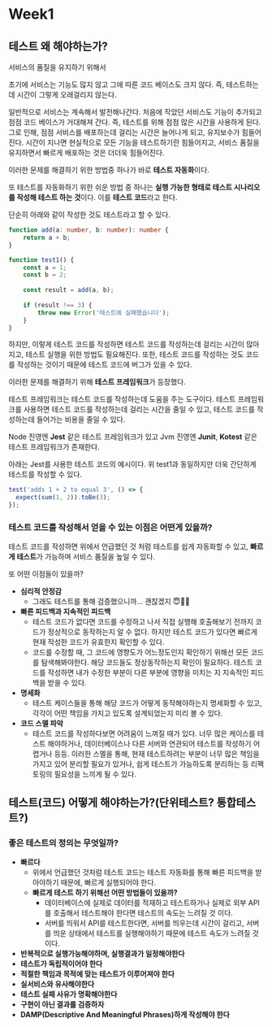 # Week1

## 테스트 왜 해야하는가?

서비스의 품질을 유지하기 위해서

초기에 서비스는 기능도 많지 않고 그에 따른 코드 베이스도 크지 않다. 즉, 테스트하는데 시간이 그렇게 오래걸리지 않는다.

일반적으로 서비스는 계속해서 발전해나간다. 처음에 작았던 서비스도 기능이 추가되고 점점 코드 베이스가 거대해져 간다.
즉, 테스트를 위해 점점 많은 시간을 사용하게 된다. 그로 인해, 점점 서비스를 배포하는데 걸리는 시간은 늘어나게 되고, 유지보수가 힘들어진다.
시간이 지나면 현실적으로 모든 기능을 테스트하기란 힘들어지고, 서비스 품질을 유지하면서 빠르게 배포하는 것은 더더욱 힘들어진다.

이러한 문제를 해결하기 위한 방법중 하나가 바로 **테스트 자동화**이다.

또 테스트를 자동화하기 위한 쉬운 방법 중 하나는 **실행 가능한 형태로 테스트 시나리오를 작성해 테스트 하는 것**이다. 이를 **테스트 코드**라고 한다.

단순히 아래와 같이 작성한 것도 테스트라고 할 수 있다.
```typescript
function add(a: number, b: number): number {
    return a + b;
}

function test1() {
    const a = 1;
    const b = 2;
    
    const result = add(a, b);
    
    if (result !== 3) {
        throw new Error('테스트에 실패했습니다');
    }
}
```

하지만, 이렇게 테스트 코드를 작성하면 테스트 코드를 작성하는데 걸리는 시간이 많아지고, 테스트 실행을 위한 방법도 필요해진다. 
또한, 테스트 코드를 작성하는 것도 코드를 작성하는 것이기 때문에 테스트 코드에 버그가 있을 수 있다.

이러한 문제를 해결하기 위해 **테스트 프레임워크**가 등장했다.

테스트 프레임워크는 테스트 코드를 작성하는데 도움을 주는 도구이다. 
테스트 프레임워크를 사용하면 테스트 코드를 작성하는데 걸리는 시간을 줄일 수 있고, 테스트 코드를 작성하는데 들어가는 비용을 줄일 수 있다.

Node 진영엔 **Jest** 같은 테스트 프레임워크가 있고 Jvm 진영엔 **Junit**, **Kotest** 같은 테스트 프레임워크가 존재한다.

아래는 Jest를 사용한 테스트 코드의 예시이다. 위 test1과 동일하지만 더욱 간단하게 테스트를 작성할 수 있다.
```typescript
test('adds 1 + 2 to equal 3', () => {
  expect(sum(1, 2)).toBe(3);
});
```

### 테스트 코드를 작성해서 얻을 수 있는 이점은 어떤게 있을까?

테스트 코드를 작성하면 위에서 언급했던 것 처럼 테스트를 쉽게 자동화할 수 있고, **빠르게 테스트**가 가능하며 서비스 품질을 높일 수 있다.

또 어떤 이점들이 있을까?

- **심리적 안정감**
  - 그래도 테스트를 통해 검증했으니까... 괜찮겠지 😇🙏🏻
- **빠른 피드백과 지속적인 피드백**
  - 테스트 코드가 없다면 코드를 수정하고 나서 직접 실행해 호출해보기 전까지 코드가 정상적으로 동작하는지 알 수 없다. 하지만 테스트 코드가 있다면 빠르게 현재 작성한 코드가 유효한지 확인할 수 있다.
  - 코드를 수정할 때, 그 코드에 영향도가 어느정도인지 확인하기 위해선 모든 코드를 탐색해봐야한다. 해당 코드들도 정상동작하는지 확인이 필요하다. 테스트 코드를 작성하면 내가 수정한 부분이 다른 부분에 영향을 미치는 지 지속적인 피드백을 받을 수 있다.
- **명세화**
  - 테스트 케이스들을 통해 해당 코드가 어떻게 동작해야하는지 명세화할 수 있고, 각각이 어떤 책임을 가지고 있도록 설계되었는지 미리 볼 수 있다.
- **코드 스멜 파악**
  - 테스트 코드를 작성하다보면 어려움이 느껴질 때가 있다. 너무 많은 케이스를 테스트 해야하거나, 데이터베이스나 다른 서버와 연관되어 테스트를 작성하기 어렵거나 등등. 이러한 스멜을 통해, 현재 테스트하려는 부분이 너무 많은 책임을 가지고 있어 분리할 필요가 있거나, 쉽게 테스트가 가능하도록 분리하는 등 리팩토링의 필요성을 느끼게 될 수 있다.

## 테스트(코드) 어떻게 해야하는가?(단위테스트? 통합테스트?)

### 좋은 테스트의 정의는 무엇일까?

- **빠르다**
  - 위에서 언급했던 것처럼 테스트 코드는 테스트 자동화를 통해 빠른 피드백을 받아야하기 때문에, 빠르게 실행되어야 한다.
  - **빠르게 테스트 하기 위해선 어떤 방법들이 있을까?**
    - 데이터베이스에 실제로 데이터를 적재하고 테스트하거나 실제로 외부 API를 호출해서 테스트해야 한다면 테스트의 속도는 느려질 것 이다.
    - 서버를 띄워서 API를 테스트한다면, 서버를 띄우는데 시간이 걸리고, 서버를 띄운 상태에서 테스트를 실행해야하기 때문에 테스트 속도가 느려질 것이다.
- **반복적으로 실행가능해야하며, 실행결과가 일정해야한다**
- **테스트가 독립적이어야 한다**
- **적절한 책임과 목적에 맞는 테스트가 이루어져야 한다**
- **실서비스와 유사해야한다**
- **테스트 실패 사유가 명확해야한다**
- **구현이 아닌 결과를 검증하자**
- **DAMP(Descriptive And Meaningful Phrases)하게 작성해야 한다**